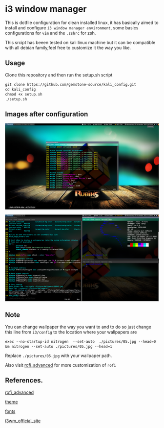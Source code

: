 # i3 window manager
This is dotfile configuration for clean installed linux, it has basically aimed to install and configure `i3 window manager environment`, some basics configurations for `vim` and the `.zshrc` for zsh.

This srcipt has beeen tested on kali linux machine but it can be compatible with all debian family,feel free to customize it the way you like.
## Usage 
Clone this repository and then run the setup.sh script

```
git clone https://github.com/gemstone-source/kali_config.git
cd kali_config
chmod +x setup.sh 
./setup.sh
```
## Images after configuration
![image](pictures/i3.png)

![image](pictures/i3wm.png)

## Note 
You can change wallpaper the way you want to and to do so just change this line from `i3/config` to the location where your wallpapers are
```
exec --no-startup-id nitrogen  --set-auto  ./pictures/05.jpg --head=0 && nitrogen --set-auto ./pictures/05.jpg --head=1
```
Replace `./pictures/05.jpg` with your wallpaper path.

Also visit [rofi_advanced](https://github.com/adi1090x/rofi) for more customization of `rofi`

## References.
[rofi_advanced](https://github.com/adi1090x/rofi)

[theme](https://software.opensuse.org/download.html?project=home%3AHorst3180&package=arc-theme)

[fonts](https://github.com/supermarin/YosemiteSanFranciscoFont)

[i3wm_official_site](https://i3wm.org/)